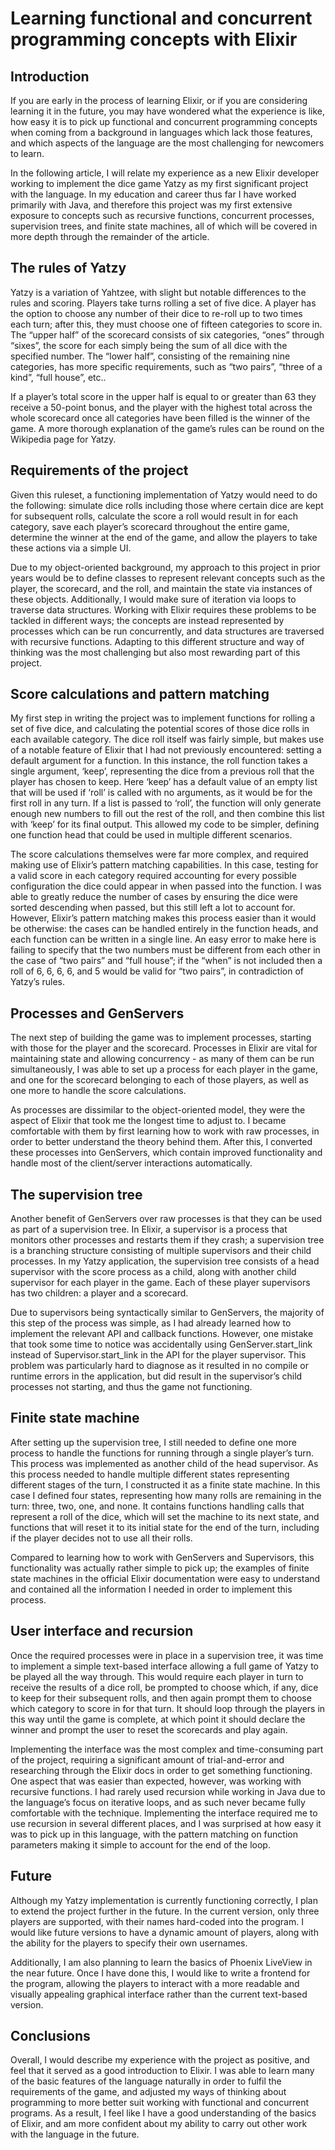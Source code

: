 # Learning functional and concurrent programming concepts with Elixir

## Introduction

If you are early in the process of learning Elixir, or if you are considering learning it in the future, you may have wondered what the experience is like, how easy it is to pick up functional and concurrent programming concepts when coming from a background in languages which lack those features, and which aspects of the language are the most challenging for newcomers to learn.

In the following article, I will relate my experience as a new Elixir developer working to implement the dice game Yatzy as my first significant project with the language. In my education and career thus far I have worked primarily with Java, and therefore this project was my first extensive exposure to concepts such as recursive functions, concurrent processes, supervision trees, and finite state machines, all of which will be covered in more depth through the remainder of the article.

## The rules of Yatzy

Yatzy is a variation of Yahtzee, with slight but notable differences to the rules and scoring. Players take turns rolling a set of five dice. A player has the option to choose any number of their dice to re-roll up to two times each turn; after this, they must choose one of fifteen categories to score in. The “upper half” of the scorecard consists of six categories, “ones” through “sixes”, the score for each simply being the sum of all dice with the specified number. The “lower half”, consisting of the remaining nine categories, has more specific requirements, such as “two pairs”, “three of a kind”, “full house”, etc..

If a player’s total score in the upper half is equal to or greater than 63 they receive a 50-point bonus, and the player with the highest total across the whole scorecard once all categories have been filled is the winner of the game. A more thorough explanation of the game’s rules can be round on the Wikipedia page for Yatzy.

## Requirements of the project

Given this ruleset, a functioning implementation of Yatzy would need to do the following: simulate dice rolls including those where certain dice are kept for subsequent rolls, calculate the score a roll would result in for each category, save each player’s scorecard throughout the entire game, determine the winner at the end of the game, and allow the players to take these actions via a simple UI.

Due to my object-oriented background, my approach to this project in prior years would be to define classes to represent relevant concepts such as the player, the scorecard, and the roll, and maintain the state via instances of these objects. Additionally, I would make sure of iteration via loops to traverse data structures. Working with Elixir requires these problems to be tackled in different ways; the concepts are instead represented by processes which can be run concurrently, and data structures are traversed with recursive functions. Adapting to this different structure and way of thinking was the most challenging but also most rewarding part of this project.

## Score calculations and pattern matching

My first step in writing the project was to implement functions for rolling a set of five dice, and calculating the potential scores of those dice rolls in each available category. The dice roll itself was fairly simple, but makes use of a notable feature of Elixir that I had not previously encountered: setting a default argument for a function. In this instance, the roll function takes a single argument, ‘keep’, representing the dice from a previous roll that the player has chosen to keep. Here ‘keep’ has a default value of an empty list that will be used if ‘roll’ is called with no arguments, as it would be for the first roll in any turn. If a list is passed to ‘roll’, the function will only generate enough new numbers to fill out the rest of the roll, and then combine this list with ‘keep’ for its final output. This allowed my code to be simpler, defining one function head that could be used in multiple different scenarios.

The score calculations themselves were far more complex, and required making use of Elixir’s pattern matching capabilities. In this case, testing for a valid score in each category required accounting for every possible configuration the dice could appear in when passed into the function. I was able to greatly reduce the number of cases by ensuring the dice were sorted descending when passed, but this still left a lot to account for. However, Elixir’s pattern matching makes this process easier than it would be otherwise: the cases can be handled entirely in the function heads, and each function can be written in a single line. An easy error to make here is failing to specify that the two numbers must be different from each other in the case of “two pairs” and “full house”; if the “when” is not included then a roll of 6, 6, 6, 6, and 5 would be valid for “two pairs”, in contradiction of Yatzy’s rules.

## Processes and GenServers

The next step of building the game was to implement processes, starting with those for the player and the scorecard. Processes in Elixir are vital for maintaining state and allowing concurrency - as many of them can be run simultaneously, I was able to set up a process for each player in the game, and one for the scorecard belonging to each of those players, as well as one more to handle the score calculations.

As processes are dissimilar to the object-oriented model, they were the aspect of Elixir that took me the longest time to adjust to. I became comfortable with them by first learning how to work with raw processes, in order to better understand the theory behind them. After this, I converted these processes into GenServers, which contain improved functionality and handle most of the client/server interactions automatically.

## The supervision tree

Another benefit of GenServers over raw processes is that they can be used as part of a supervision tree. In Elixir, a supervisor is a process that monitors other processes and restarts them if they crash; a supervision tree is a branching structure consisting of multiple supervisors and their child processes. In my Yatzy application, the supervision tree consists of a head supervisor with the score process as a child, along with another child supervisor for each player in the game. Each of these player supervisors has two children: a player and a scorecard.

Due to supervisors being syntactically similar to GenServers, the majority of this step of the process was simple, as I had already learned how to implement the relevant API and callback functions. However, one mistake that took some time to notice was accidentally using GenServer.start_link instead of Supervisor.start_link in the API for the player supervisor. This problem was particularly hard to diagnose as it resulted in no compile or runtime errors in the application, but did result in the supervisor’s child processes not starting, and thus the game not functioning.

## Finite state machine

After setting up the supervision tree, I still needed to define one more process to handle the functions for running through a single player’s turn. This process was implemented as another child of the head supervisor. As this process needed to handle multiple different states representing different stages of the turn, I constructed it as a finite state machine. In this case I defined four states, representing how many rolls are remaining in the turn: three, two, one, and none. It contains functions handling calls that represent a roll of the dice, which will set the machine to its next state, and functions that will reset it to its initial state for the end of the turn, including if the player decides not to use all their rolls.

Compared to learning how to work with GenServers and Supervisors, this functionality was actually rather simple to pick up; the examples of finite state machines in the official Elixir documentation were easy to understand and contained all the information I needed in order to implement this process.

## User interface and recursion

Once the required processes were in place in a supervision tree, it was time to implement a simple text-based interface allowing a full game of Yatzy to be played all the way through. This would require each player in turn to receive the results of a dice roll, be prompted to choose which, if any, dice to keep for their subsequent rolls, and then again prompt them to choose which category to score in for that turn. It should loop through the players in this way until the game is complete, at which point it should declare the winner and prompt the user to reset the scorecards and play again.

Implementing the interface was the most complex and time-consuming part of the project, requiring a significant amount of trial-and-error and researching through the Elixir docs in order to get something functioning. One aspect that was easier than expected, however, was working with recursive functions. I had rarely used recursion while working in Java due to the language’s focus on iterative loops, and as such never became fully comfortable with the technique. Implementing the interface required me to use recursion in several different places, and I was surprised at how easy it was to pick up in this language, with the pattern matching on function parameters making it simple to account for the end of the loop.

## Future

Although my Yatzy implementation is currently functioning correctly, I plan to extend the project further in the future. In the current version, only three players are supported, with their names hard-coded into the program. I would like future versions to have a dynamic amount of players, along with the ability for the players to specify their own usernames.

Additionally, I am also planning to learn the basics of Phoenix LiveView in the near future. Once I have done this, I would like to write a frontend for the program, allowing the players to interact with a more readable and visually appealing graphical interface rather than the current text-based version.

## Conclusions

Overall, I would describe my experience with the project as positive, and feel that it served as a good introduction to Elixir. I was able to learn many of the basic features of the language naturally in order to fulfil the requirements of the game, and adjusted my ways of thinking about programming to more better suit working with functional and concurrent programs. As a result, I feel like I have a good understanding of the basics of Elixir, and am more confident about my ability to carry out other work with the language in the future.
